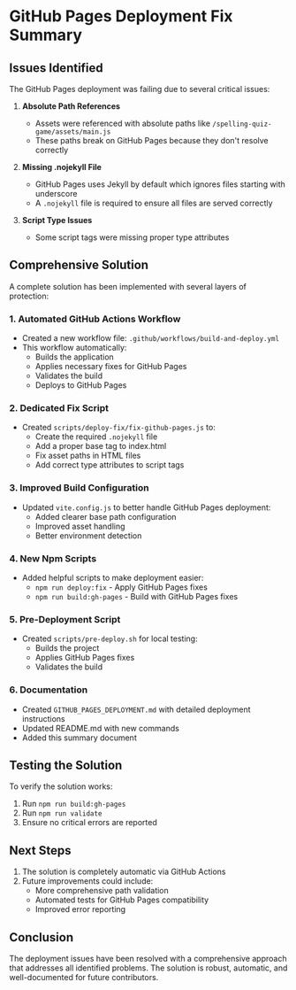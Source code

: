 # GitHub Pages Deployment Fix Summary

## Issues Identified

The GitHub Pages deployment was failing due to several critical issues:

1. **Absolute Path References**
   - Assets were referenced with absolute paths like `/spelling-quiz-game/assets/main.js`
   - These paths break on GitHub Pages because they don't resolve correctly

2. **Missing .nojekyll File**
   - GitHub Pages uses Jekyll by default which ignores files starting with underscore
   - A `.nojekyll` file is required to ensure all files are served correctly

3. **Script Type Issues**
   - Some script tags were missing proper type attributes

## Comprehensive Solution

A complete solution has been implemented with several layers of protection:

### 1. Automated GitHub Actions Workflow

- Created a new workflow file: `.github/workflows/build-and-deploy.yml`
- This workflow automatically:
  - Builds the application 
  - Applies necessary fixes for GitHub Pages
  - Validates the build
  - Deploys to GitHub Pages

### 2. Dedicated Fix Script

- Created `scripts/deploy-fix/fix-github-pages.js` to:
  - Create the required `.nojekyll` file
  - Add a proper base tag to index.html
  - Fix asset paths in HTML files
  - Add correct type attributes to script tags

### 3. Improved Build Configuration

- Updated `vite.config.js` to better handle GitHub Pages deployment:
  - Added clearer base path configuration
  - Improved asset handling
  - Better environment detection

### 4. New Npm Scripts

- Added helpful scripts to make deployment easier:
  - `npm run deploy:fix` - Apply GitHub Pages fixes
  - `npm run build:gh-pages` - Build with GitHub Pages fixes

### 5. Pre-Deployment Script

- Created `scripts/pre-deploy.sh` for local testing:
  - Builds the project
  - Applies GitHub Pages fixes
  - Validates the build

### 6. Documentation

- Created `GITHUB_PAGES_DEPLOYMENT.md` with detailed deployment instructions
- Updated README.md with new commands
- Added this summary document

## Testing the Solution

To verify the solution works:

1. Run `npm run build:gh-pages`
2. Run `npm run validate`
3. Ensure no critical errors are reported

## Next Steps

1. The solution is completely automatic via GitHub Actions
2. Future improvements could include:
   - More comprehensive path validation
   - Automated tests for GitHub Pages compatibility
   - Improved error reporting

## Conclusion

The deployment issues have been resolved with a comprehensive approach that addresses all identified problems. The solution is robust, automatic, and well-documented for future contributors.
